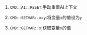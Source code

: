 


1. `CMD::AI::RESET`:手动重置AI上下文

2. `CMD::SETVAR::x=y`:将变量`x`的值设为`y`

3. `CMD::GETVAR::x`:获取变量`x`的值
